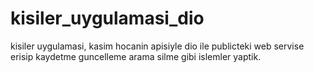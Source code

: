 # kisiler_uygulamasi_dio

kisiler uygulamasi, kasim hocanin apisiyle dio ile publicteki web servise erisip 
kaydetme guncelleme arama silme gibi islemler yaptik. 